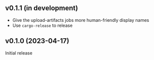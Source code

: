 v0.1.1 (in development)
-----------------------
- Give the upload-artifacts jobs more human-friendly display names
- Use `cargo-release` to release

v0.1.0 (2023-04-17)
-------------------
Initial release
